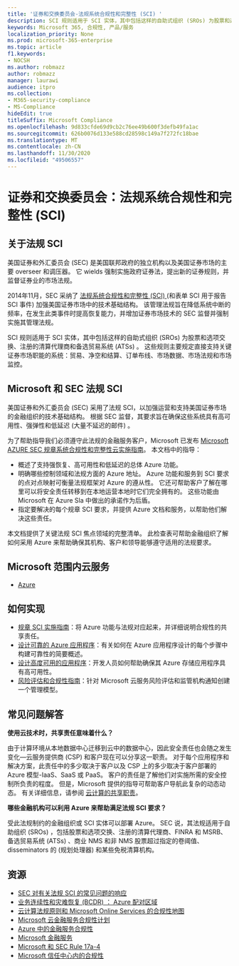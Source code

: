 ```yaml
---
title: '证券和交换委员会-法规系统合规性和完整性 (SCI) '
description: SCI 规则适用于 SCI 实体，其中包括这样的自助式组织 (SROs) 为股票和选项交换、注册的清算代理商和备选贸易系统 (ATSs) 。
keywords: Microsoft 365, 合规性, 产品/服务
localization_priority: None
ms.prod: microsoft-365-enterprise
ms.topic: article
f1.keywords:
- NOCSH
ms.author: robmazz
author: robmazz
manager: laurawi
audience: itpro
ms.collection:
- M365-security-compliance
- MS-Compliance
hideEdit: true
titleSuffix: Microsoft Compliance
ms.openlocfilehash: 9d833cfde69d9cb2c76ee49b600f3defb49fa1ac
ms.sourcegitcommit: 626b0076d133e588cd28598c149a7f272fc18bae
ms.translationtype: MT
ms.contentlocale: zh-CN
ms.lasthandoff: 11/30/2020
ms.locfileid: "49506557"
---
```

# <a name="securities-and-exchange-commission-regulation-systems-compliance-and-integrity-sci"></a>证券和交换委员会：法规系统合规性和完整性 (SCI) 

## <a name="about-regulation-sci"></a>关于法规 SCI

美国证券和外汇委员会 (SEC) 是美国联邦政府的独立机构以及美国证券市场的主要 overseer 和调压器。 它 wields 强制实施政府证券法，提出新的证券规则，并监督证券业的市场法规。

2014年11月，SEC 采纳了 [法规系统合规性和完整性 (SCI) ](https://www.sec.gov/rules/final/2014/34-73639.pdf) (和表单 SCI 用于报告 SCI 事件) 加强美国证券市场中的技术基础结构。 该管理法规旨在降低系统中断的频率，在发生此类事件时提高恢复能力，并增加证券市场技术的 SEC 监督并强制实施其管理法规。

SCI 规则适用于 SCI 实体，其中包括这样的自助式组织 (SROs) 为股票和选项交换、注册的清算代理商和备选贸易系统 (ATSs) 。 这些规则主要规定直接支持关键证券市场职能的系统：贸易、净空和结算、订单布线、市场数据、市场法规和市场监控。

## <a name="microsoft-and-sec-regulation-sci"></a>Microsoft 和 SEC 法规 SCI

美国证券和外汇委员会 (SEC) 采用了法规 SCI，以加强运营和支持美国证券市场的金融组织的技术基础结构。 根据 SEC 监督，其要求旨在确保这些系统具有高可用性、强弹性和低延迟 (大量不延迟的邮件) 。

为了帮助指导我们必须遵守此法规的金融服务客户，Microsoft 已发布 [Microsoft AZURE SEC 规章系统合规性和完整性云实施指南](https://servicetrust.microsoft.com/ViewPage/TrustDocumentsV3?command=Download&downloadType=Document&downloadId=a69ce0c1-7b7e-44e9-9143-867241e6b2f9&tab=7f51cb60-3d6c-11e9-b2af-7bb9f5d2d913&docTab=7f51cb60-3d6c-11e9-b2af-7bb9f5d2d913_FAQ_and_White_Papers)。 本文档中的指导：

- 概述了支持强恢复、高可用性和低延迟的总体 Azure 功能。
- 明确哪些控制领域和法规方面的 Azure 地址。 Azure 功能和服务到 SCI 要求的点对点映射可衡量法规框架对 Azure 的遵从性。 它还可帮助客户了解在哪里可以将安全责任转移到在本地运营本地时它们完全拥有的。 这些功能由 Microsoft 在 Azure Sla 中做出的承诺作为后盾。
- 指定要解决的每个规章 SCI 要求，并提供 Azure 文档和服务，以帮助他们解决这些责任。

本文档提供了关键法规 SCI 焦点领域的完整清单。 此检查表可帮助金融组织了解如何采用 Azure 来帮助确保其机构、客户和领导能够遵守适用的法规要求。

## <a name="microsoft-in-scope-cloud-services"></a>Microsoft 范围内云服务

- [Azure](https://aka.ms/AzureCompliance)

## <a name="how-to-implement"></a>如何实现

- [规章 SCI 实施指南](https://servicetrust.microsoft.com/ViewPage/TrustDocumentsV3?command=Download&downloadType=Document&downloadId=a69ce0c1-7b7e-44e9-9143-867241e6b2f9&tab=7f51cb60-3d6c-11e9-b2af-7bb9f5d2d913&docTab=7f51cb60-3d6c-11e9-b2af-7bb9f5d2d913_FAQ_and_White_Papers)：将 Azure 功能与法规对应起来，并详细说明合规性的共享责任。
- [设计可靠的 Azure 应用程序](https://docs.microsoft.com/azure/architecture/resiliency/)：有关如何在 Azure 应用程序设计的每个步骤中构建可靠性的简要概述。
- [设计高度可用的应用程序](https://docs.microsoft.com/azure/storage/common/storage-designing-ha-apps-with-ragrs)：开发人员如何帮助确保其 Azure 存储应用程序具有高可用性。
- [风险评估和合规性指南](https://aka.ms/RiskGovernanceGuide)：针对 Microsoft 云服务风险评估和监管机构通知创建一个管理模型。

## <a name="frequently-asked-questions"></a>常见问题解答

**使用云技术时，共享责任意味着什么？**

由于计算环境从本地数据中心迁移到云中的数据中心，因此安全责任也会随之发生变化—云服务提供商 (CSP) 和客户现在可以分享这一职责。 对于每个应用程序和解决方案，此责任中的多少取决于客户以及 CSP 上的多少取决于客户部署的 Azure 模型-IaaS、SaaS 或 PaaS。 客户的责任是了解他们对实施所需的安全控制所负责的程度。 但是，Microsoft 提供的指导可帮助客户导航此复杂的动态动态。 有关详细信息，请参阅 [云计算的共享职责](https://gallery.technet.microsoft.com/Shared-Responsibilities-81d0ff91)。

**哪些金融机构可以利用 Azure 来帮助满足法规 SCI 要求？**

受此法规制约的金融组织或 SCI 实体可以部署 Azure。 SEC 说，其法规适用于自助组织 (SROs) ，包括股票和选项交换、注册的清算代理商、FINRA 和 MSRB、备选贸易系统 (ATSs) 、商业 NMS 和非 NMS 股票超过指定的卷阈值、disseminators 的 (规划处理器) 和某些免税清算机构。

## <a name="resources"></a>资源

- [SEC 对有关法规 SCI 的常见问题的响应](https://www.sec.gov/divisions/marketreg/regulation-sci-faq.shtml)
- [业务连续性和灾难恢复 (BCDR) ： Azure 配对区域](https://docs.microsoft.com/azure/best-practices-availability-paired-regions)
- [云计算法规原则和 Microsoft Online Services 的合规性地图](https://aka.ms/FinServ-Guide-US)
- [Microsoft 云金融服务合规性计划](https://aka.ms/FSCP-Print)
- [Azure 中的金融服务合规性](https://aka.ms/FinServ-Compliance-Azure)
- [Microsoft 金融服务](https://aka.ms/FinServ-Compliance)
- [Microsoft 和 SEC Rule 17a-4](offering-SEC-17a-4.md)
- [Microsoft 信任中心内的合规性](https://www.microsoft.com/trust-center/compliance/compliance-overview)
